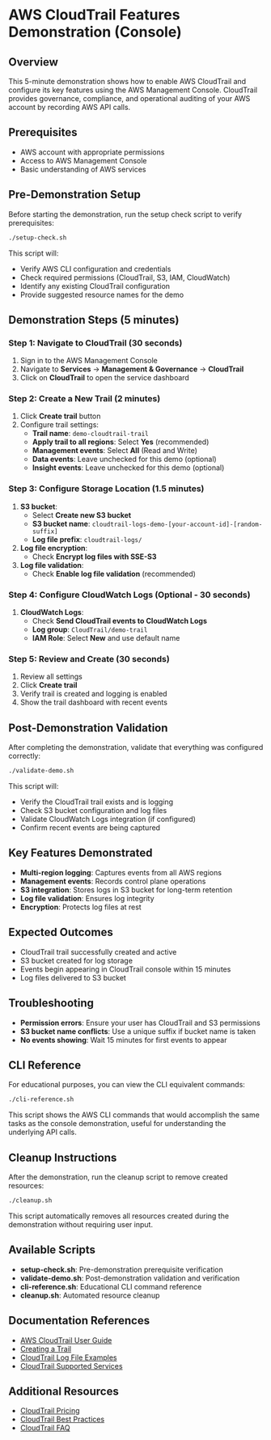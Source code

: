 # AWS CloudTrail Features Demonstration (Console)

## Overview
This 5-minute demonstration shows how to enable AWS CloudTrail and configure its key features using the AWS Management Console. CloudTrail provides governance, compliance, and operational auditing of your AWS account by recording AWS API calls.

## Prerequisites
- AWS account with appropriate permissions
- Access to AWS Management Console
- Basic understanding of AWS services

## Pre-Demonstration Setup
Before starting the demonstration, run the setup check script to verify prerequisites:
```bash
./setup-check.sh
```

This script will:
- Verify AWS CLI configuration and credentials
- Check required permissions (CloudTrail, S3, IAM, CloudWatch)
- Identify any existing CloudTrail configuration
- Provide suggested resource names for the demo

## Demonstration Steps (5 minutes)

### Step 1: Navigate to CloudTrail (30 seconds)
1. Sign in to the AWS Management Console
2. Navigate to **Services** → **Management & Governance** → **CloudTrail**
3. Click on **CloudTrail** to open the service dashboard

### Step 2: Create a New Trail (2 minutes)
1. Click **Create trail** button
2. Configure trail settings:
   - **Trail name**: `demo-cloudtrail-trail`
   - **Apply trail to all regions**: Select **Yes** (recommended)
   - **Management events**: Select **All** (Read and Write)
   - **Data events**: Leave unchecked for this demo (optional)
   - **Insight events**: Leave unchecked for this demo (optional)

### Step 3: Configure Storage Location (1.5 minutes)
1. **S3 bucket**: 
   - Select **Create new S3 bucket**
   - **S3 bucket name**: `cloudtrail-logs-demo-[your-account-id]-[random-suffix]`
   - **Log file prefix**: `cloudtrail-logs/`
2. **Log file encryption**: 
   - Check **Encrypt log files with SSE-S3**
3. **Log file validation**: 
   - Check **Enable log file validation** (recommended)

### Step 4: Configure CloudWatch Logs (Optional - 30 seconds)
1. **CloudWatch Logs**: 
   - Check **Send CloudTrail events to CloudWatch Logs**
   - **Log group**: `CloudTrail/demo-trail`
   - **IAM Role**: Select **New** and use default name

### Step 5: Review and Create (30 seconds)
1. Review all settings
2. Click **Create trail**
3. Verify trail is created and logging is enabled
4. Show the trail dashboard with recent events

## Post-Demonstration Validation
After completing the demonstration, validate that everything was configured correctly:
```bash
./validate-demo.sh
```

This script will:
- Verify the CloudTrail trail exists and is logging
- Check S3 bucket configuration and log files
- Validate CloudWatch Logs integration (if configured)
- Confirm recent events are being captured

## Key Features Demonstrated
- **Multi-region logging**: Captures events from all AWS regions
- **Management events**: Records control plane operations
- **S3 integration**: Stores logs in S3 bucket for long-term retention
- **Log file validation**: Ensures log integrity
- **Encryption**: Protects log files at rest

## Expected Outcomes
- CloudTrail trail successfully created and active
- S3 bucket created for log storage
- Events begin appearing in CloudTrail console within 15 minutes
- Log files delivered to S3 bucket

## Troubleshooting
- **Permission errors**: Ensure your user has CloudTrail and S3 permissions
- **S3 bucket name conflicts**: Use a unique suffix if bucket name is taken
- **No events showing**: Wait 15 minutes for first events to appear

## CLI Reference
For educational purposes, you can view the CLI equivalent commands:
```bash
./cli-reference.sh
```

This script shows the AWS CLI commands that would accomplish the same tasks as the console demonstration, useful for understanding the underlying API calls.

## Cleanup Instructions
After the demonstration, run the cleanup script to remove created resources:
```bash
./cleanup.sh
```

This script automatically removes all resources created during the demonstration without requiring user input.

## Available Scripts
- **setup-check.sh**: Pre-demonstration prerequisite verification
- **validate-demo.sh**: Post-demonstration validation and verification
- **cli-reference.sh**: Educational CLI command reference
- **cleanup.sh**: Automated resource cleanup

## Documentation References
- [AWS CloudTrail User Guide](https://docs.aws.amazon.com/awscloudtrail/latest/userguide/)
- [Creating a Trail](https://docs.aws.amazon.com/awscloudtrail/latest/userguide/cloudtrail-create-and-update-a-trail.html)
- [CloudTrail Log File Examples](https://docs.aws.amazon.com/awscloudtrail/latest/userguide/cloudtrail-log-file-examples.html)
- [CloudTrail Supported Services](https://docs.aws.amazon.com/awscloudtrail/latest/userguide/cloudtrail-aws-service-specific-topics.html)

## Additional Resources
- [CloudTrail Pricing](https://aws.amazon.com/cloudtrail/pricing/)
- [CloudTrail Best Practices](https://docs.aws.amazon.com/awscloudtrail/latest/userguide/best-practices-security.html)
- [CloudTrail FAQ](https://aws.amazon.com/cloudtrail/faqs/)
